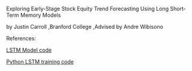 Exploring Early-Stage Stock Equity Trend Forecasting Using Long Short-Term Memory Models

by
Justin Carroll
,Branford College
,Advised by Andre Wibisono

References:


[LSTM Model code](https://www.kaggle.com/code/ritesh7355/develop-lstm-models-for-time-series-forecasting)


[Python LSTM training code](https://machinelearningmastery.com/time-series-prediction-lstm-recurrent-neural-networks-python-keras/)
